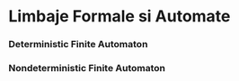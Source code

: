 # Limbaje Formale si Automate
### Deterministic Finite Automaton
### Nondeterministic Finite Automaton
